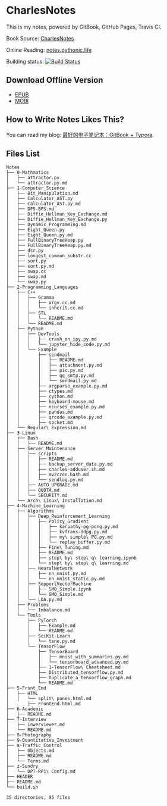 # CharlesNotes

This is my notes, powered by GitBook, GitHub Pages, Travis CI.

Book Source: [CharlesNotes](https://github.com/the0demiurge/Notes)

Online Reading: [notes.pythonic.life](https://notes.pythonic.life)

Building status: [![Build Status](https://www.travis-ci.org/the0demiurge/Notes.svg?branch=master)](https://www.travis-ci.org/the0demiurge/Notes)

## Download Offline Version

- [EPUB](https://raw.githubusercontent.com/the0demiurge/Notes/gh-pages/books/CharlesNotes.epub)
- [MOBI](https://raw.githubusercontent.com/the0demiurge/Notes/gh-pages/books/CharlesNotes.mobi)

## How to Write Notes Likes This?

You can read my blog: [最好的电子笔记本：GitBook + Typora](https://the0demiurge.blogspot.jp/2018/02/gitbooktypora.html).

## Files List

```
Notes
├── 0-Mathmatics
│   ├── attractor.py
│   └── attractor.py.md
├── 1-Computer_Science
│   ├── Bit_Manipulation.md
│   ├── Calculator_AST.py
│   ├── Calculator_AST.py.md
│   ├── DFS-BFS.md
│   ├── Diffie_Hellman_Key_Exchange.md
│   ├── Diffie_Hellman_Key_Exchange.py
│   ├── Dynamic_Programming.md
│   ├── Eight_Queen.py
│   ├── Eight_Queen.py.md
│   ├── FullBinaryTreeHeap.py
│   ├── FullBinaryTreeHeap.py.md
│   ├── dsr.py
│   ├── longest_common_substr.cc
│   ├── sort.py
│   ├── sort.py.md
│   ├── swap.cc
│   ├── swap.md
│   └── swap.py
├── 2-Programming_Languages
│   ├── C++
│   │   ├── Gramma
│   │   │   ├── argv.cc.md
│   │   │   └── inherit.cc.md
│   │   ├── STL
│   │   │   └── README.md
│   │   └── README.md
│   ├── Python
│   │   ├── DevTools
│   │   │   ├── crash_on_ipy.py.md
│   │   │   └── jupyter_hide_code.py.md
│   │   └── Example
│   │       ├── sendmail
│   │       │   ├── README.md
│   │       │   ├── attachment.py.md
│   │       │   ├── pic.py.md
│   │       │   ├── qq_smtp.py.md
│   │       │   └── sendmail.py.md
│   │       ├── argparse_example.py.md
│   │       ├── ctypes.md
│   │       ├── cython.md
│   │       ├── keyboard-mouse.md
│   │       ├── ncurses_example.py.md
│   │       ├── pandas.md
│   │       ├── qrcode_example.py.md
│   │       ├── socket.md
│   └── Regular\ Expression.md
├── 3-Linux
│   ├── Bash
│   │   ├── README.md
│   ├── Server_Maintenance
│   │   ├── scripts
│   │   │   ├── README.md
│   │   │   ├── backup_server_data.py.md
│   │   │   ├── charles-adduser.sh.md
│   │   │   ├── mv2cron.bash.md
│   │   │   └── sendlog.py.md
│   │   ├── AUTO_UPGRADE.md
│   │   ├── QUOTA.md
│   │   └── SECURITY.md
│   └── Arch\ Linux\ Installation.md
├── 4-Machine_Learning
│   ├── Algorithms
│   │   ├── Deep_Reinforcement_Learning
│   │   │   ├── Policy_Gradient
│   │   │   │   ├── karpathy-pg-pong.py.md
│   │   │   │   ├── kvfrans-ddpg.py.md
│   │   │   │   ├── my\ simple\ PG.py.md
│   │   │   │   └── replay_buffer.py.md
│   │   │   ├── Fine\ Tuning.md
│   │   │   ├── README.md
│   │   │   ├── step\ by\ step\ q\ learning.ipynb
│   │   │   └── step\ by\ step\ q\ learning.md
│   │   ├── NeuralNetwork
│   │   │   ├── nn_mnist.py.md
│   │   │   └── nn_mnist_static.py.md
│   │   ├── SupportVectorMachine
│   │   │   ├── SMO_Simple.ipynb
│   │   │   └── SMO_Simple.md
│   │   └── LDA.py.md
│   ├── Problems
│   │   └── Imbalance.md
│   └── Tools
│       ├── PyTorch
│       │   ├── Example.md
│       │   └── README.md
│       ├── SciKit-Learn
│       │   └── tsne.py.md
│       └── TensorFlow
│           ├── TensorBoard
│           │   ├── mnist_with_summaries.py.md
│           │   └── tensorboard_advanced.py.md
│           ├── 1-TensorFlow\ Cheatsheet.md
│           ├── Distributed_tensorflow.py.md
│           ├── Duplicate_a_tensorflow_graph.md
│           └── README.md
├── 5-Front_End
│   ├── HTML
│   │   └── split\ panes.html.md
│       ├── FrontEnd.html.md
├── 6-Academic
│   ├── README.md
├── 7-Interview
│   ├── Inwerviewer.md
│   └── README.md
├── 8-Photography
├── 9-Quantitative_Investment
├── a-Traffic_Control
│   ├── Objects.md
│   ├── README.md
│   └── Terms.md
├── z-Sundry
│   └── DPT-RP1\ Config.md
├── HEADER
├── README.md
└── build.sh

35 directories, 95 files
```

